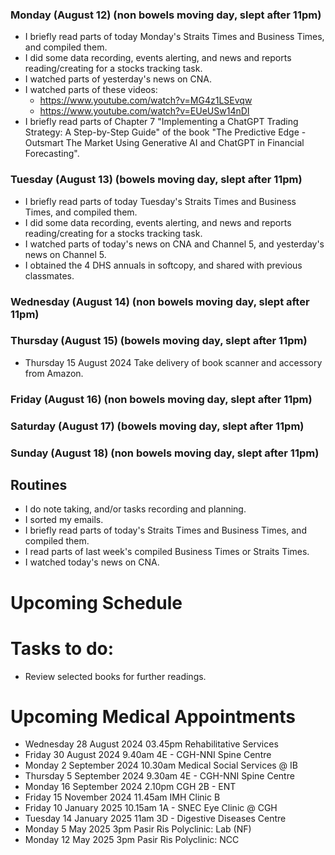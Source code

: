 ### Monday (August 12) (non bowels moving day, slept after 11pm)
- I briefly read parts of today Monday's Straits Times and Business Times, and compiled them.
- I did some data recording, events alerting, and news and reports reading/creating for a stocks tracking task.
- I watched parts of yesterday's news on CNA.
- I watched parts of these videos:
    - https://www.youtube.com/watch?v=MG4z1LSEvqw
    - https://www.youtube.com/watch?v=EUeUSw14nDI
- I briefly read parts of Chapter 7 "Implementing a ChatGPT Trading Strategy: A Step-by-Step Guide" of the book "The Predictive Edge - Outsmart The Market Using Generative AI and ChatGPT in Financial Forecasting".

### Tuesday (August 13) (bowels moving day, slept after 11pm)
- I briefly read parts of today Tuesday's Straits Times and Business Times, and compiled them.
- I did some data recording, events alerting, and news and reports reading/creating for a stocks tracking task.
- I watched parts of today's news on CNA and Channel 5, and yesterday's news on Channel 5.
- I obtained the 4 DHS annuals in softcopy, and shared with previous classmates.

### Wednesday (August 14) (non bowels moving day, slept after 11pm)


### Thursday (August 15) (bowels moving day, slept after 11pm)
- Thursday 15 August 2024 Take delivery of book scanner and accessory from Amazon.


### Friday (August 16) (non bowels moving day, slept after 11pm)


### Saturday (August 17) (bowels moving day, slept after 11pm)


### Sunday (August 18) (non bowels moving day, slept after 11pm)




## Routines
- I do note taking, and/or tasks recording and planning.
- I sorted my emails.
- I briefly read parts of today's Straits Times and Business Times, and compiled them.
- I read parts of last week's compiled Business Times or Straits Times.
- I watched today's news on CNA.

# Upcoming Schedule

# Tasks to do:
- Review selected books for further readings.

# Upcoming Medical Appointments
- Wednesday 28 August 2024 03.45pm Rehabilitative Services
- Friday 30 August 2024 9.40am 4E - CGH-NNI Spine Centre
- Monday 2 September 2024 10.30am Medical Social Services @ IB
- Thursday 5 September 2024 9.30am 4E - CGH-NNI Spine Centre
- Monday 16 September 2024 2.10pm CGH 2B - ENT
- Friday 15 November 2024 11.45am IMH Clinic B
- Friday 10 January 2025 10.15am 1A - SNEC Eye Clinic @ CGH
- Tuesday 14 January 2025 11am 3D - Digestive Diseases Centre
- Monday 5 May 2025 3pm Pasir Ris Polyclinic: Lab (NF)
- Monday 12 May 2025 3pm Pasir Ris Polyclinic: NCC
